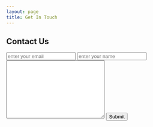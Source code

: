 ```yaml
---
layout: page
title: Get In Touch
---
```


<form method="POST" target="_blank">
  <h2>Contact Us</h2>
  <input type="email" name="email" placeholder="enter your email" required>
  <input type="text" name="name" placeholder="enter your name" required>
  <textarea name="message" cols="30" rows="10"></textarea>
  <button>Submit</button>
</form>

